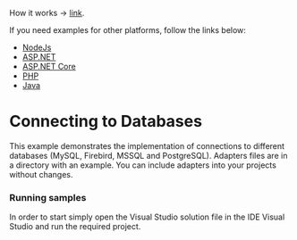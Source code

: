 
How it works -> [link](https://github.com/stimulsoft/DataAdapters.JS).  

If you need examples for other platforms, follow the links below:
* [NodeJs](https://github.com/stimulsoft/Samples-JS/tree/master/Node.js/Starting%20SQL%20adapters%20from%20the%20HTTP%20server)
* [ASP.NET](https://github.com/stimulsoft/Samples-JS/tree/master/ASP.NET/Connecting%20to%20Databases)
* [ASP.NET Core](https://github.com/stimulsoft/Samples-JS/tree/master/ASP.NET%20Core/Connecting%20to%20Databases)
* [PHP](https://github.com/stimulsoft/Samples-JS/tree/master/PHP/Connecting%20to%20Databases)
* [Java](https://github.com/stimulsoft/Samples-JS/tree/master/Java/Connecting%20to%20Databases)

# Connecting to Databases

This example demonstrates the implementation of connections to different databases (MySQL, Firebird, MSSQL and PostgreSQL). Adapters files are in a directory with an example. You can include adapters into your projects without changes.

### Running samples
In order to start simply open the Visual Studio solution file in the IDE Visual Studio and run the required project.
